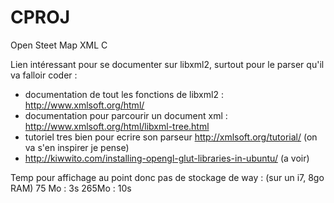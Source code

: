# CPROJ
Open Steet Map XML C

Lien intéressant pour se documenter sur libxml2, surtout pour le parser qu'il va falloir coder :
- documentation de tout les fonctions de libxml2 : http://www.xmlsoft.org/html/
- documentation pour parcourir un document xml :  http://www.xmlsoft.org/html/libxml-tree.html
- tutoriel tres bien pour ecrire son parseur http://xmlsoft.org/tutorial/ (on va s'en inspirer je pense)
- http://kiwwito.com/installing-opengl-glut-libraries-in-ubuntu/ (a voir)

Temp pour affichage au point donc pas de stockage de way : (sur un i7, 8go RAM)
75 Mo : 3s
265Mo : 10s
